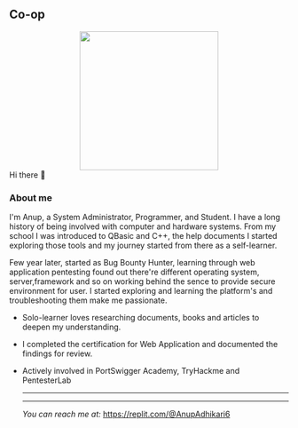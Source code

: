 ## Co-op
<div id="header" align="center">
  <img src="https://media2.giphy.com/media/3kPDmoWdBpQPNhCnUG/giphy.gif" width="250"/>
</div>
Hi there 👋

### About me
I'm Anup, a System Administrator, Programmer, and Student. I have a long history of being involved with computer and hardware systems. From my school I was introduced to QBasic and C++, the help documents I started exploring those tools and my journey started from there as a self-learner.

Few year later, started as Bug Bounty Hunter, learning through web application pentesting found out there're different operating system, server,framework and so on working behind the sence to provide secure environment for user. I started exploring and learning the platform's and troubleshooting them make me passionate.

* Solo-learner loves researching documents, books and articles to deepen my understanding.
* I completed the certification for Web Application and documented the findings for review.
* Actively involved in PortSwigger Academy, TryHackme and PentesterLab

  -------
  -------
  *You can reach me at:*
  https://replit.com/@AnupAdhikari6
  
  
  


